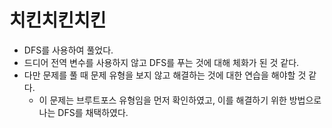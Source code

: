# 치킨치킨치킨

- DFS를 사용하여 풀었다.
- 드디어 전역 변수를 사용하지 않고 DFS를 푸는 것에 대해 체화가 된 것 같다.
- 다만 문제를 풀 때 문제 유형을 보지 않고 해결하는 것에 대한 연습을 해야할 것 같다.
  - 이 문제는 브루트포스 유형임을 먼저 확인하였고, 이를 해결하기 위한 방법으로 나는 DFS를 채택하였다.
